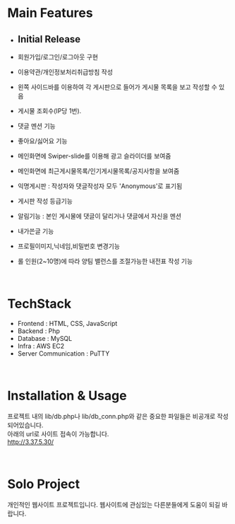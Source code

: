 # Main Features
- ## Initial Release
- 회원가입/로그인/로그아웃 구현
- 이용약관/개인정보처리취급방침 작성
- 왼쪽 사이드바를 이용하여 각 게시판으로 들어가 게시물 목록을 보고 작성할 수 있음
- 게시물 조회수(IP당 1번).
- 댓글 멘션 기능
- 좋아요/싫어요 기능
- 메인화면에 Swiper-slide를 이용해 광고 슬라이더를 보여줌
- 메인화면에 최근게시물목록/인기게시물목록/공지사항을 보여줌
- 익명게시판 : 작성자와 댓글작성자 모두 'Anonymous'로 표기됨
- 게시판 작성 등급기능
  
- 알림기능 : 본인 게시물에 댓글이 달리거나 댓글에서 자신을 멘션
- 내가쓴글 기능
- 프로필이미지,닉네임,비밀번호 변경기능
  
- 롤 인원(2~10명)에 따라 양팀 밸런스를 조절가능한 내전표 작성 기능
  
<br>

# TechStack
- Frontend : HTML, CSS, JavaScript
- Backend : Php
- Database : MySQL
- Infra : AWS EC2
- Server Communication : PuTTY
  
<br>

# Installation & Usage
프로젝트 내의 lib/db.php나 lib/db_conn.php와 같은 중요한 파일들은 비공개로 작성 되어있습니다.<br>
아래의 url로 사이트 접속이 가능합니다.<br>
http://3.37.5.30/

<br>

# Solo Project
개인적인 웹사이트 프로젝트입니다. 웹사이트에 관심있는 다른분들에게 도움이 되길 바랍니다.
